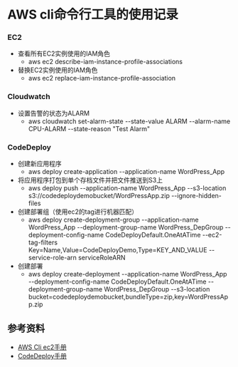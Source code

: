 AWS cli命令行工具的使用记录
===
### EC2
- 查看所有EC2实例使用的IAM角色
  - aws ec2 describe-iam-instance-profile-associations
- 替换EC2实例使用的IAM角色
  - aws ec2 replace-iam-instance-profile-association

### Cloudwatch
- 设置告警的状态为ALARM
  - aws cloudwatch set-alarm-state --state-value ALARM --alarm-name CPU-ALARM --state-reason "Test Alarm"

### CodeDeploy
  - 创建新应用程序
    - aws deploy create-application --application-name WordPress_App
  - 将应用程序打包到单个存档文件并把文件推送到S3上
    - aws deploy push --application-name WordPress_App --s3-location s3://codedeploydemobucket/WordPressApp.zip --ignore-hidden-files
  - 创建部署组（使用ec2的tag进行机器匹配）
    - aws deploy create-deployment-group --application-name WordPress_App --deployment-group-name WordPress_DepGroup --deployment-config-name CodeDeployDefault.OneAtATime --ec2-tag-filters Key=Name,Value=CodeDeployDemo,Type=KEY_AND_VALUE --service-role-arn serviceRoleARN
  - 创建部署
    - aws deploy create-deployment --application-name WordPress_App --deployment-config-name CodeDeployDefault.OneAtATime --deployment-group-name WordPress_DepGroup --s3-location bucket=codedeploydemobucket,bundleType=zip,key=WordPressApp.zip

## 参考资料
- [AWS Cli ec2手册](https://docs.aws.amazon.com/cli/latest/reference/ec2/)
- [CodeDeploy手册](https://docs.aws.amazon.com/zh_cn/codedeploy/latest/userguide/tutorials-wordpress.html)
